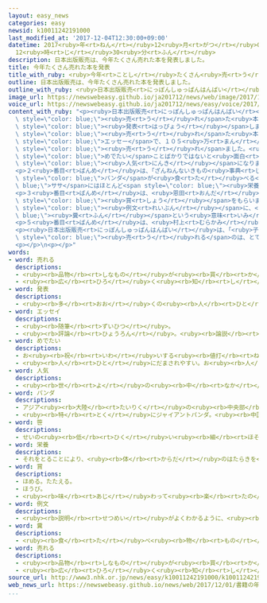 ```yaml
---
layout: easy_news
categories: easy
newsid: k10011242191000
last_modified_at: '2017-12-04T12:30:00+09:00'
datetime: 2017<ruby>年<rt>ねん</rt></ruby>12<ruby>月<rt>がつ</rt></ruby>04<ruby>日<rt>にち</rt></ruby>
  12<ruby>時<rt>じ</rt></ruby>30<ruby>分<rt>ふん</rt></ruby>
description: 日本出版販売は、今年たくさん売れた本を発表しました。
title: 今年たくさん売れた本を発表
title_with_ruby: <ruby>今年<rt>ことし</rt></ruby>たくさん<ruby>売<rt>う</rt></ruby>れた<ruby>本<rt>ほん</rt></ruby>を<ruby>発表<rt>はっぴょう</rt></ruby>
outline: 日本出版販売は、今年たくさん売れた本を発表しました。
outline_with_ruby: <ruby>日本出版販売<rt>にっぽんしゅっぱんはんばい</rt></ruby>は、<ruby>今年<rt>ことし</rt></ruby>たくさん<ruby>売<rt>う</rt></ruby>れた<ruby>本<rt>ほん</rt></ruby>を<ruby>発表<rt>はっぴょう</rt></ruby>しました。
image_url: https://newswebeasy.github.io/ja201712/news/web/image/2017/12/01/K10011242191_1712010436_1712010436_01_03.jpg
voice_url: https://newswebeasy.github.io/ja201712/news/easy/voice/2017/12/04/k10011242191000.mp3
content_with_ruby: "<p><ruby>日本出版販売<rt>にっぽんしゅっぱんはんばい</rt></ruby>は、<ruby>今年<rt>ことし</rt></ruby>たくさん<span\
  \ style=\"color: blue;\"><ruby>売<rt>う</rt></ruby>れ</span>た<ruby>本<rt>ほん</rt></ruby>を<span\
  \ style=\"color: blue;\"><ruby>発表<rt>はっぴょう</rt></ruby></span>しました。</p>\n<p>１<ruby>番<rt>ばん</rt></ruby><span\
  \ style=\"color: blue;\"><ruby>売<rt>う</rt></ruby>れ</span>た<ruby>本<rt>ほん</rt></ruby>は、<ruby>佐藤<rt>さとう</rt></ruby><ruby>愛子<rt>あいこ</rt></ruby>さんが<ruby>書<rt>か</rt></ruby>いた「<ruby>九十<rt>きゅうじゅっ</rt></ruby><ruby>歳<rt>さい</rt></ruby>。<ruby>何<rt>なに</rt></ruby>がめでたい」という<span\
  \ style=\"color: blue;\">エッセー</span>で、１０５<ruby>万<rt>まん</rt></ruby><ruby>冊<rt>さつ</rt></ruby><ruby>以上<rt>いじょう</rt></ruby><span\
  \ style=\"color: blue;\"><ruby>売<rt>う</rt></ruby>れ</span>ました。<ruby>佐藤<rt>さとう</rt></ruby>さんは９４<ruby>歳<rt>さい</rt></ruby>です。この<ruby>本<rt>ほん</rt></ruby>は、<ruby>年<rt>とし</rt></ruby>をとることは<span\
  \ style=\"color: blue;\">めでたい</span>ことばかりではないと<ruby>面白<rt>おもしろ</rt></ruby>く<ruby>書<rt>か</rt></ruby>いてあって、<span\
  \ style=\"color: blue;\"><ruby>人気<rt>にんき</rt></ruby></span>になりました。５０<ruby>歳<rt>さい</rt></ruby>から７０<ruby>歳<rt>さい</rt></ruby>ぐらいの<ruby>女性<rt>じょせい</rt></ruby>がたくさん<ruby>読<rt>よ</rt></ruby>んでいます。</p>\n\
  <p>２<ruby>番目<rt>ばんめ</rt></ruby>は、「ざんねんないきもの<ruby>事典<rt>じてん</rt></ruby>」という<ruby>子<rt>こ</rt></ruby>どものための<ruby>本<rt>ほん</rt></ruby>です。<span\
  \ style=\"color: blue;\">パンダ</span>が<ruby>食<rt>た</rt></ruby>べる<span style=\"color:\
  \ blue;\">ササ</span>にはほとんど<span style=\"color: blue;\"><ruby>栄養<rt>えいよう</rt></ruby></span>がないことなど、<ruby>動物<rt>どうぶつ</rt></ruby>の<ruby>残念<rt>ざんねん</rt></ruby>なことを<ruby>子<rt>こ</rt></ruby>どもたちに<ruby>紹介<rt>しょうかい</rt></ruby>しています。</p>\n\
  <p>３<ruby>番目<rt>ばんめ</rt></ruby>は、<ruby>恩田<rt>おんだ</rt></ruby><ruby>陸<rt>りく</rt></ruby>さんの<ruby>小説<rt>しょうせつ</rt></ruby>「<ruby>蜜蜂<rt>みつばち</rt></ruby>と<ruby>遠雷<rt>えんらい</rt></ruby>」です。この<ruby>小説<rt>しょうせつ</rt></ruby>は<ruby>今年<rt>ことし</rt></ruby>２つの<span\
  \ style=\"color: blue;\"><ruby>賞<rt>しょう</rt></ruby></span>をもらいました。</p>\n<p>４<ruby>番目<rt>ばんめ</rt></ruby>は、<ruby>子<rt>こ</rt></ruby>どもが<ruby>漢字<rt>かんじ</rt></ruby>の<ruby>練習<rt>れんしゅう</rt></ruby>をする「うんこ<ruby>漢字<rt>かんじ</rt></ruby>ドリル」です。<ruby>全部<rt>ぜんぶ</rt></ruby>の<span\
  \ style=\"color: blue;\"><ruby>例文<rt>れいぶん</rt></ruby></span>に、<span style=\"color:\
  \ blue;\"><ruby>糞<rt>ふん</rt></ruby></span>という<ruby>意味<rt>いみ</rt></ruby>の「うんこ」ということばが<ruby>入<rt>はい</rt></ruby>っています。</p>\n\
  <p>５<ruby>番目<rt>ばんめ</rt></ruby>は、<ruby>村上<rt>むらかみ</rt></ruby><ruby>春樹<rt>はるき</rt></ruby>さんの<ruby>小説<rt>しょうせつ</rt></ruby>「<ruby>騎士団長殺<rt>きしだんちょうごろ</rt></ruby>し」です。</p>\n\
  <p><ruby>日本出版販売<rt>にっぽんしゅっぱんはんばい</rt></ruby>は、「<ruby>子<rt>こ</rt></ruby>どもの<ruby>本<rt>ほん</rt></ruby>や<ruby>勉強<rt>べんきょう</rt></ruby>の<ruby>本<rt>ほん</rt></ruby>がこんなに<span\
  \ style=\"color: blue;\"><ruby>売<rt>う</rt></ruby>れる</span>のは、とても<ruby>珍<rt>めずら</rt></ruby>しいです」と<ruby>言<rt>い</rt></ruby>っています。</p>\n\
  <p></p>\n<p></p>"
words:
- word: 売れる
  descriptions:
  - <ruby><rb>品物</rb><rt>しなもの</rt></ruby>が<ruby><rb>買</rb><rt>か</rt></ruby>われる。
  - <ruby><rb>広</rb><rt>ひろ</rt></ruby>く<ruby><rb>知</rb><rt>し</rt></ruby>られる。
- word: 発表
  descriptions:
  - <ruby><rb>多</rb><rt>おお</rt></ruby>くの<ruby><rb>人</rb><rt>ひと</rt></ruby>に<ruby><rb>広</rb><rt>ひろ</rt></ruby>く<ruby><rb>知</rb><rt>し</rt></ruby>らせること。
- word: エッセイ
  descriptions:
  - <ruby><rb>随筆</rb><rt>ずいひつ</rt></ruby>。
  - <ruby><rb>評論</rb><rt>ひょうろん</rt></ruby>。<ruby><rb>論説</rb><rt>ろんせつ</rt></ruby>。
- word: めでたい
  descriptions:
  - お<ruby><rb>祝</rb><rt>いわ</rt></ruby>いする<ruby><rb>値打</rb><rt>ねう</rt></ruby>ちがある。<ruby><rb>喜</rb><rt>よろこ</rt></ruby>ばしい。
  - <ruby><rb>人</rb><rt>ひと</rt></ruby>にだまされやすい。お<ruby><rb>人</rb><rt>ひと</rt></ruby>よしだ。
- word: 人気
  descriptions:
  - <ruby><rb>世</rb><rt>よ</rt></ruby>の<ruby><rb>中</rb><rt>なか</rt></ruby>の<ruby><rb>人</rb><rt>ひと</rt></ruby>たちのよい<ruby><rb>評判</rb><rt>ひょうばん</rt></ruby>。
- word: パンダ
  descriptions:
  - アジア<ruby><rb>大陸</rb><rt>たいりく</rt></ruby>の<ruby><rb>中央部</rb><rt>ちゅうおうぶ</rt></ruby>にすむけもの。ジャイアントパンダとレッサーパンダがいる。
  - <ruby><rb>特</rb><rt>とく</rt></ruby>にジャイアントパンダ。<ruby><rb>中国西部</rb><rt>ちゅうごくせいぶ</rt></ruby>の<ruby><rb>山地</rb><rt>さんち</rt></ruby>にすむ。<ruby><rb>体</rb><rt>からだ</rt></ruby>は<ruby><rb>白</rb><rt>しろ</rt></ruby>と<ruby><rb>黒</rb><rt>くろ</rt></ruby>に<ruby><rb>色分</rb><rt>いろわ</rt></ruby>けされて、<ruby><rb>顔</rb><rt>かお</rt></ruby>つきや<ruby><rb>動作</rb><rt>どうさ</rt></ruby>がかわいい。
- word: 笹
  descriptions:
  - せいの<ruby><rb>低</rb><rt>ひく</rt></ruby>い<ruby><rb>細</rb><rt>ほそ</rt></ruby>いタケで、<ruby><rb>茎</rb><rt>くき</rt></ruby>にタケノコの<ruby><rb>皮</rb><rt>かわ</rt></ruby>がついているもの。クマザサ・オカメザサなどがある。
- word: 栄養
  descriptions:
  - それをとることにより、<ruby><rb>体</rb><rt>からだ</rt></ruby>のはたらきを<ruby><rb>保</rb><rt>たも</rt></ruby>ったり、<ruby><rb>成長</rb><rt>せいちょう</rt></ruby>を<ruby><rb>助</rb><rt>たす</rt></ruby>けたりする<ruby><rb>物質</rb><rt>ぶっしつ</rt></ruby>。
- word: 賞
  descriptions:
  - ほめる。たたえる。
  - ほうび。
  - <ruby><rb>味</rb><rt>あじ</rt></ruby>わって<ruby><rb>楽</rb><rt>たの</rt></ruby>しむ。
- word: 例文
  descriptions:
  - <ruby><rb>説明</rb><rt>せつめい</rt></ruby>がよくわかるように、<ruby><rb>例</rb><rt>れい</rt></ruby>として<ruby><rb>出</rb><rt>だ</rt></ruby>す<ruby><rb>文</rb><rt>ぶん</rt></ruby>。
- word: 糞
  descriptions:
  - <ruby><rb>食</rb><rt>た</rt></ruby>べ<ruby><rb>物</rb><rt>もの</rt></ruby>を<ruby><rb>消化</rb><rt>しょうか</rt></ruby>したあと、<ruby><rb>体外</rb><rt>たいがい</rt></ruby>に<ruby><rb>出</rb><rt>だ</rt></ruby>されるもの。<ruby><rb>大便</rb><rt>だいべん</rt></ruby>。
- word: 売れる
  descriptions:
  - <ruby><rb>品物</rb><rt>しなもの</rt></ruby>が<ruby><rb>買</rb><rt>か</rt></ruby>われる。
  - <ruby><rb>広</rb><rt>ひろ</rt></ruby>く<ruby><rb>知</rb><rt>し</rt></ruby>られる。
source_url: http://www3.nhk.or.jp/news/easy/k10011242191000/k10011242191000.html
web_news_url: https://newswebeasy.github.io/news/web/2017/12/01/書籍の年間ベストセラー-九十歳何がめでたいが1位
...
```

